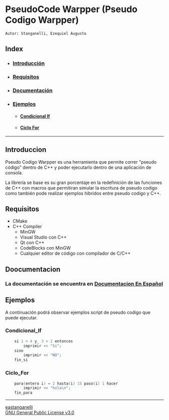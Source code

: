 # PseudoCode Warpper (Pseudo Codigo Warpper)

    Autor: Stanganelli, Ezequiel Augusto

## Index
-   ### [Introducción](#Introduccion)
-   ### [Requisitos](#Requisitos)
-   ### [Documentación](#Documentacion)
-   ### [Ejemplos](#Ejemplos)
    - #### [Condicional If](#Condicional_If)
    - #### [Ciclo For](#Ciclo_For)
---

## Introduccion

Pseudo Codigo Warpper es una herramienta que permite correr "pseudo código" dentro de C++ y poder ejecutarlo dentro de una aplicación de consola.

La librería se base es su gran porcentaje en la redefinición de las funciones de C++ con macros que permitiran simular la escritura de pseudo codigo como también pode realizar ejemplos hibridos entre pseudo codigo y C++.

## Requisitos
- CMake
- C++ Compiler
  - MinGW
  - Visual Studio con C++
  - Qt con C++
  - CodeBlocks con MinGW
  - Cualquier editor de código con compilador de C/C++

## Doocumentacion
### La documentación se encuentra en [Documentacion En Español](doc_esp.md)

## Ejemplos

<p>
A continuación podrá observar ejemplos script de pseudo codigo que puede ejecutar.
</p>

### Condicional_If
```c++
    si 1 < 4 y_ 3 > 2 entonces
		imprimir << "Si";
	sino
		imprimir << "NO";
	fin_si
```
### Ciclo_For
```c++
    para(entero i) = 2 hasta(i) 15 paso(i) 1 hacer
		imprimir << "hola\n";
	fin_para
```
---
[eastanganelli](github.com/eastanganelli)<br>
[GNU General Public License v3.0](LICENSE.md)